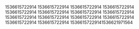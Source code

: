 1536615722914
1536615722914
1536615722914
1536615722914
1536615722914
1536615722914
1536615722914
1536615722914
1536615722914
1536615722914
1536615722914
1536615722914
1536615722914
1536615722914
15366157229141536621971564